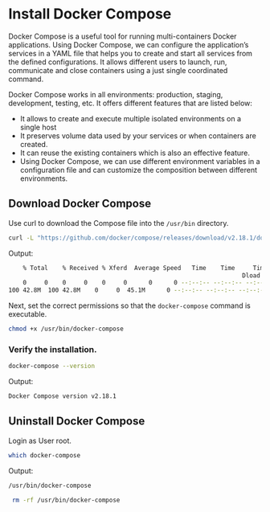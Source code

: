 # Install Docker Compose

Docker Compose is a useful tool for running multi-containers Docker applications. Using Docker Compose, we can configure the application’s services in a YAML file that helps you to create and start all services from the defined configurations. It allows different users to launch, run, communicate and close containers using a just single coordinated command.

Docker Compose works in all environments: production, staging, development, testing, etc. It offers different features that are listed below:

- It allows to create and execute multiple isolated environments on a single host
- It preserves volume data used by your services or when containers are created.
- It can reuse the existing containers which is also an effective feature.
- Using Docker Compose, we can use different environment variables in a configuration file and can customize the composition between different environments.

## Download Docker Compose

Use curl to download the Compose file into the `/usr/bin` directory.

```sh
curl -L "https://github.com/docker/compose/releases/download/v2.18.1/docker-compose-$(uname -s)-$(uname -m)" -o /usr/bin/docker-compose
```

Output:

```sh
	% Total    % Received % Xferd  Average Speed   Time    Time     Time  Current
																 Dload  Upload   Total   Spent    Left  Speed
	0     0    0     0    0     0      0      0 --:--:-- --:--:-- --:--:--     0
100 42.8M  100 42.8M    0     0  45.1M      0 --:--:-- --:--:-- --:--:-- 58.2M
```

Next, set the correct permissions so that the `docker-compose` command is executable.

```sh
chmod +x /usr/bin/docker-compose
```

### Verify the installation.

```sh
docker-compose --version
```

Output:

```sh
Docker Compose version v2.18.1
```

## Uninstall Docker Compose

Login as User root.

```sh
which docker-compose
```

Output:

```sh
/usr/bin/docker-compose
```

```sh
 rm -rf /usr/bin/docker-compose
 ```
